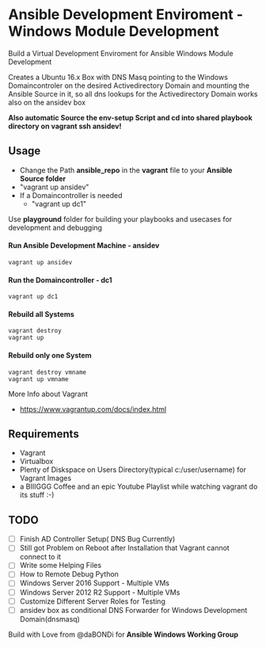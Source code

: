 # Ansible Development Enviroment - Windows Module Development

Build a Virtual Development Enviroment for Ansible Windows Module Development

Creates a Ubuntu 16.x Box with DNS Masq pointing to the Windows Domaincontroler on the desired Activedirectory Domain and
mounting the Ansible Source in it, so all dns lookups for the Activedirectory Domain works also on the ansidev box

**Also automatic Source the env-setup Script and cd into shared playbook directory on vagrant ssh ansidev!**

## Usage

- Change the Path **ansible_repo** in the **vagrant** file to your **Ansible Source folder**
- "vagrant up ansidev"
- If a Domaincontroller is needed
  - "vagrant up dc1"

Use **playground** folder for building your playbooks and usecases for development and debugging

#### Run Ansible Development Machine - ansidev
```ssh
vagrant up ansidev
```

#### Run the Domaincontroller - dc1
```ssh
vagrant up dc1
```

#### Rebuild all Systems
```ssh
vagrant destroy
vagrant up
```

#### Rebuild only one System
```ssh
vagrant destroy vmname
vagrant up vmname
```

More Info about Vagrant
 - https://www.vagrantup.com/docs/index.html


## Requirements
 - Vagrant
 - Virtualbox
 - Plenty of Diskspace on Users Directory(typical c:/user/username) for Vagrant Images
 - a BIIIGGG Coffee and an epic Youtube Playlist while watching vagrant do its stuff :-)

## TODO
 - [ ] Finish AD Controller Setup( DNS Bug Currently)
  - [ ] Still got Problem on Reboot after Installation that Vagrant cannot connect to it
 - [ ] Write some Helping Files
 - [ ] How to Remote Debug Python
 - [ ] Windows Server 2016 Support - Multiple VMs
 - [ ] Windows Server 2012 R2 Support - Multiple VMs
 - [ ] Customize Different Server Roles for Testing
 - [ ] ansidev box as conditional DNS Forwarder for Windows Development Domain(dnsmasq)

 Build with Love from @daBONDi for **Ansible Windows Working Group**